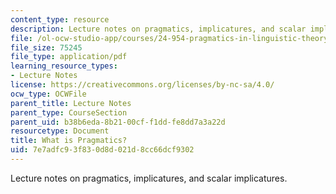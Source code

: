 ```yaml
---
content_type: resource
description: Lecture notes on pragmatics, implicatures, and scalar implicatures.
file: /ol-ocw-studio-app/courses/24-954-pragmatics-in-linguistic-theory-spring-2010/7e7adfc93f830d8d021d8cc66dcf9302_MIT24_954S10_lec01.pdf
file_size: 75245
file_type: application/pdf
learning_resource_types:
- Lecture Notes
license: https://creativecommons.org/licenses/by-nc-sa/4.0/
ocw_type: OCWFile
parent_title: Lecture Notes
parent_type: CourseSection
parent_uid: b38b6eda-8b21-00cf-f1dd-fe8dd7a3a22d
resourcetype: Document
title: What is Pragmatics?
uid: 7e7adfc9-3f83-0d8d-021d-8cc66dcf9302
---
```

Lecture notes on pragmatics, implicatures, and scalar implicatures.